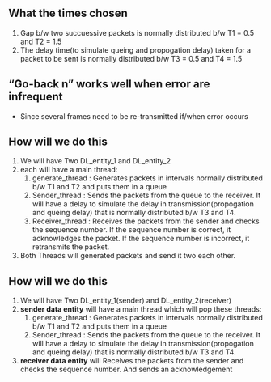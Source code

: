 ## What the times chosen
1. Gap b/w two succuessive packets is normally distributed b/w T1 = 0.5 and T2 = 1.5
2. The delay time(to simulate queing and propogation delay) taken for a packet to be sent is normally distributed b/w T3 = 0.5 and T4 = 1.5

## “Go-back n” works well when error are infrequent
- Since several frames need to be re-transmitted if/when error occurs

## How will we do this
1. We will have Two DL_entity_1 and DL_entity_2
2. each will have a main thread:
   1. generate_thread : Generates packets in intervals normally distributed b/w T1 and T2 and puts them in a queue
   2. Sender_thread : Sends the packets from the queue to the receiver. It will have a delay to simulate the delay in transmission(propogation and queing delay) that is normally distributed b/w T3 and T4.
   3. Receiver_thread : Receives the packets from the sender and checks the sequence number. If the sequence number is correct, it acknowledges the packet. If the sequence number is incorrect, it retransmits the packet.
3. Both Threads will generated packets and send it two each other.


## How will we do this
1. We will have Two DL_entity_1(sender) and DL_entity_2(receiver)
2. **sender data entity** will have a main thread which will pop these threads:
   1. generate_thread : Generates packets in intervals normally distributed b/w T1 and T2 and puts them in a queue
   2. Sender_thread : Sends the packets from the queue to the receiver. It will have a delay to simulate the delay in transmission(propogation and queing delay) that is normally distributed b/w T3 and T4.
3. **receiver data entity** will Receives the packets from the sender and checks the sequence number. And sends an acknowledgement

